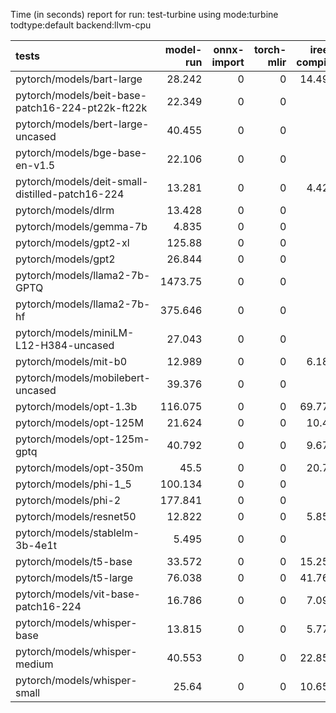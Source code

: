 Time (in seconds) report for run: test-turbine using mode:turbine todtype:default backend:llvm-cpu

| tests                                            |   model-run |   onnx-import |   torch-mlir |   iree-compile |   inference |
|:-------------------------------------------------|------------:|--------------:|-------------:|---------------:|------------:|
| pytorch/models/bart-large                        |      28.242 |             0 |            0 |         14.498 |      21.673 |
| pytorch/models/beit-base-patch16-224-pt22k-ft22k |      22.349 |             0 |            0 |          0     |       0     |
| pytorch/models/bert-large-uncased                |      40.455 |             0 |            0 |          0     |       0     |
| pytorch/models/bge-base-en-v1.5                  |      22.106 |             0 |            0 |          0     |       0     |
| pytorch/models/deit-small-distilled-patch16-224  |      13.281 |             0 |            0 |          4.427 |       0.479 |
| pytorch/models/dlrm                              |      13.428 |             0 |            0 |          0     |       0     |
| pytorch/models/gemma-7b                          |       4.835 |             0 |            0 |          0     |       0     |
| pytorch/models/gpt2-xl                           |     125.88  |             0 |            0 |          0     |       0     |
| pytorch/models/gpt2                              |      26.844 |             0 |            0 |          0     |       0     |
| pytorch/models/llama2-7b-GPTQ                    |    1473.75  |             0 |            0 |          0     |       0     |
| pytorch/models/llama2-7b-hf                      |     375.646 |             0 |            0 |          0     |       0     |
| pytorch/models/miniLM-L12-H384-uncased           |      27.043 |             0 |            0 |          0     |       0     |
| pytorch/models/mit-b0                            |      12.989 |             0 |            0 |          6.185 |       0.47  |
| pytorch/models/mobilebert-uncased                |      39.376 |             0 |            0 |          0     |       0     |
| pytorch/models/opt-1.3b                          |     116.075 |             0 |            0 |         69.773 |      23.941 |
| pytorch/models/opt-125M                          |      21.624 |             0 |            0 |         10.48  |      13.586 |
| pytorch/models/opt-125m-gptq                     |      40.792 |             0 |            0 |          9.678 |      20.135 |
| pytorch/models/opt-350m                          |      45.5   |             0 |            0 |         20.78  |      14.164 |
| pytorch/models/phi-1_5                           |     100.134 |             0 |            0 |          0     |       0     |
| pytorch/models/phi-2                             |     177.841 |             0 |            0 |          0     |       0     |
| pytorch/models/resnet50                          |      12.822 |             0 |            0 |          5.856 |       0.455 |
| pytorch/models/stablelm-3b-4e1t                  |       5.495 |             0 |            0 |          0     |       0     |
| pytorch/models/t5-base                           |      33.572 |             0 |            0 |         15.253 |      19.882 |
| pytorch/models/t5-large                          |      76.038 |             0 |            0 |         41.765 |      43.006 |
| pytorch/models/vit-base-patch16-224              |      16.786 |             0 |            0 |          7.092 |       1.534 |
| pytorch/models/whisper-base                      |      13.815 |             0 |            0 |          5.771 |      15.067 |
| pytorch/models/whisper-medium                    |      40.553 |             0 |            0 |         22.858 |      24.821 |
| pytorch/models/whisper-small                     |      25.64  |             0 |            0 |         10.658 |      25.327 |
